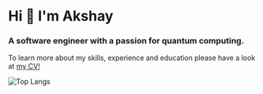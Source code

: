 <h1 align="left">Hi 👋 I'm Akshay</h1>

<h3 align="left">A software engineer with a passion for quantum computing.</h3>

To learn more about my skills, experience and education please have a look at [my CV!](https://1drv.ms/b/s!AiISxQfw7jnKgeIVkcYxt7npqEe-vA)

![Top Langs](https://github-readme-stats.vercel.app/api/top-langs/?username=akshaypal123&langs_count=5&hide_progress=false)
